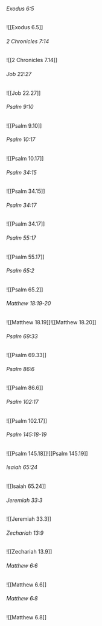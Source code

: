 ###### Exodus 6:5

![[Exodus 6.5]]

###### 2 Chronicles 7:14

![[2 Chronicles 7.14]]

###### Job 22:27

![[Job 22.27]]

###### Psalm 9:10

![[Psalm 9.10]]

###### Psalm 10:17

![[Psalm 10.17]]

###### Psalm 34:15

![[Psalm 34.15]]

###### Psalm 34:17

![[Psalm 34.17]]

###### Psalm 55:17

![[Psalm 55.17]]

###### Psalm 65:2

![[Psalm 65.2]]

###### Matthew 18:19-20

![[Matthew 18.19]]![[Matthew 18.20]]

###### Psalm 69:33

![[Psalm 69.33]]

###### Psalm 86:6

![[Psalm 86.6]]

###### Psalm 102:17

![[Psalm 102.17]]

###### Psalm 145:18-19

![[Psalm 145.18]]![[Psalm 145.19]]

###### Isaiah 65:24

![[Isaiah 65.24]]

###### Jeremiah 33:3

![[Jeremiah 33.3]]

###### Zechariah 13:9

![[Zechariah 13.9]]

###### Matthew 6:6

![[Matthew 6.6]]

###### Matthew 6:8

![[Matthew 6.8]]